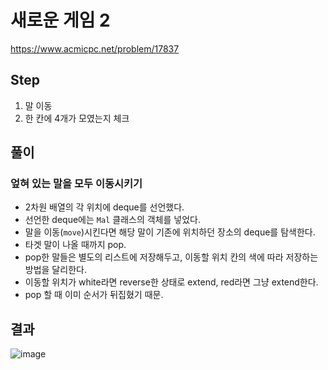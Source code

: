 # 새로운 게임 2
https://www.acmicpc.net/problem/17837

## Step
1. 말 이동
2. 한 칸에 4개가 모였는지 체크

## 풀이
### 엎혀 있는 말을 모두 이동시키기
- 2차원 배열의 각 위치에 deque를 선언했다.
- 선언한 deque에는 `Mal` 클래스의 객체를 넣었다.
- 말을 이동(`move`)시킨다면 해당 말이 기존에 위치하던 장소의 deque를 탐색한다.
- 타겟 말이 나올 때까지 pop.
- pop한 말들은 별도의 리스트에 저장해두고, 이동할 위치 칸의 색에 따라 저장하는 방법을 달리한다.
- 이동할 위치가 white라면 reverse한 상태로 extend, red라면 그냥 extend한다.
- pop 할 때 이미 순서가 뒤집혔기 때문.

## 결과
![image](https://user-images.githubusercontent.com/41278416/161500717-234656b1-2ddf-4bf5-9580-2f7a27c83534.png)
